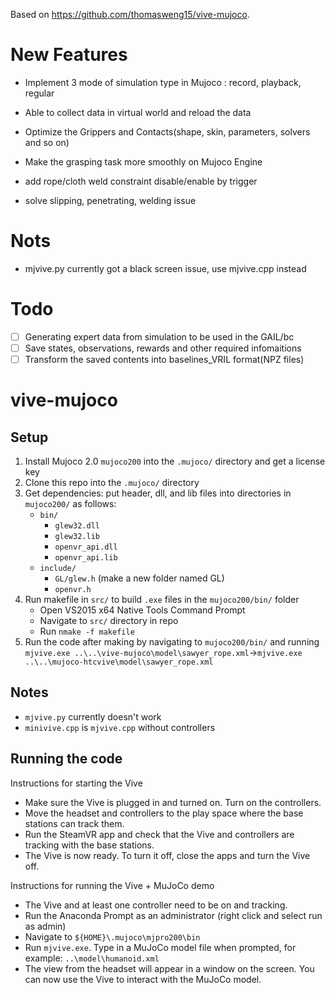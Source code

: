 Based on https://github.com/thomasweng15/vive-mujoco.

# New Features
- Implement 3 mode of simulation type in Mujoco : record, playback, regular
- Able to collect data in virtual world and reload the data
- Optimize the Grippers and Contacts(shape, skin, parameters, solvers and so on)
- Make the grasping task more smoothly on Mujoco Engine


- add rope/cloth weld constraint disable/enable by trigger
- solve slipping, penetrating, welding issue

# Nots
- mjvive.py currently got a black screen issue, use mjvive.cpp instead

# Todo
- [ ] Generating expert data from simulation to be used in the GAIL/bc
- [ ] Save states, observations, rewards and other required infomaitions
- [ ] Transform the saved contents into baselines_VRIL format(NPZ files)

# vive-mujoco

## Setup

1. Install Mujoco 2.0 `mujoco200` into the `.mujoco/` directory and get a license key
2. Clone this repo into the `.mujoco/` directory
3. Get dependencies: put header, dll, and lib files into directories in `mujoco200/` as follows:
    * `bin/`
        * `glew32.dll`
        * `glew32.lib`
        * `openvr_api.dll`
        * `openvr_api.lib`
    * `include/`
        * `GL/glew.h` (make a new folder named GL)
        * `openvr.h`
4. Run makefile in `src/` to build `.exe` files in the `mujoco200/bin/` folder
    * Open VS2015 x64 Native Tools Command Prompt
    * Navigate to `src/` directory in repo
    * Run `nmake -f makefile`
5. Run the code after making by navigating to `mujoco200/bin/` and running `mjvive.exe ..\..\vive-mujoco\model\sawyer_rope.xml`->`mjvive.exe ..\..\mujoco-htcvive\model\sawyer_rope.xml`

## Notes

* `mjvive.py` currently doesn't work
* `minivive.cpp` is `mjvive.cpp` without controllers

## Running the code

Instructions for starting the Vive
* Make sure the Vive is plugged in and turned on. Turn on the controllers.
* Move the headset and controllers to the play space where the base stations can track them.
* Run the SteamVR app and check that the Vive and controllers are tracking with the base stations. 
* The Vive is now ready. To turn it off, close the apps and turn the Vive off.

Instructions for running the Vive + MuJoCo demo
* The Vive and at least one controller need to be on and tracking.
* Run the Anaconda Prompt as an administrator (right click and select run as admin)
* Navigate to `${HOME}\.mujoco\mjpro200\bin`
* Run `mjvive.exe`. Type in a MuJoCo model file when prompted, for example: `..\model\humanoid.xml`
* The view from the headset will appear in a window on the screen. You can now use the Vive to interact with the MuJoCo model.
